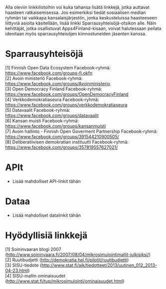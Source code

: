 Alla oleviin linkkilistoihin voi kuka tahansa lisätä linkkejä, jotka auttavat haasteen
ratkaisemisessa. Jos esimerkiksi tiedät sosiaalisen median ryhmän tai
vaikkapa kansalaisjärjestön, jonka keskusteluissa haasteeseen liittyviä asioita
käsitellään, lisää linkki Sparrausyhteisöjä-otsikon alle. Näin kehittäjät, jotka
osallistuvat Apps4Finland-kisaan, voivat halutessaan peilata ideoitaan myös
sparrausyhteisöjen kiinnostuneiden jäsenten kanssa.


Sparrausyhteisöjä
=================
[1] Finnish Open Data Ecosystem Facebook-ryhmä: https://www.facebook.com/groups-fi.okfn <br>
[2] Avoin ministeriö Facebook-ryhmä: https://www.facebook.com/groups/Avoinministerio <br>
[3] Open Democracy Finland Facebook-ryhmä: https://www.facebook.com/groups/OpenDemocracyFinland <br>
[4] Verkkodemokratiaseura Facebook-ryhmä: https://www.facebook.com/groups/verkkodemokratiaseura <br>
[5] Datavaalit Facebook-ryhmä: https://www.facebook.com/groups/datavaalit <br>
[6] Kansan muisti Facebook-ryhmä: https://www.facebook.com/groups/kansanmuisti <br>
[7] Avoin hallinto - Finnish Open Goverment Partnership Facebook-ryhmä: https://www.facebook.com/groups/391544210900505/ <br>
[8] Deliberatiivisen demokratian instituutti Facebook-ryhmä: https://www.facebook.com/groups/357819557627021/

APIt
====
* Lisää mahdolliset API-linkit tähän

Dataa
=====
* Lisää mahdolliset datalinkit tähän

Hyödyllisiä linkkejä
====================
[1] Soininvaaran blogi 2007 (http://www.soininvaara.fi/2007/08/04/mikrosimulointimallit-julkisiksi/) <br>
[2] Ruutibudjetti (http://demokratia.hel.fi/pilotit/ruutibudjetti) <br>
[3] SISU-tiedote (http://www.stat.fi/ajk/tiedotteet/2013/uutinen_012_2013-04-23.html) <br>
[4] SISU-mallin ominaisuudet (http://www.stat.fi/tup/mikrosimulointi/ominaisuudet.html)
